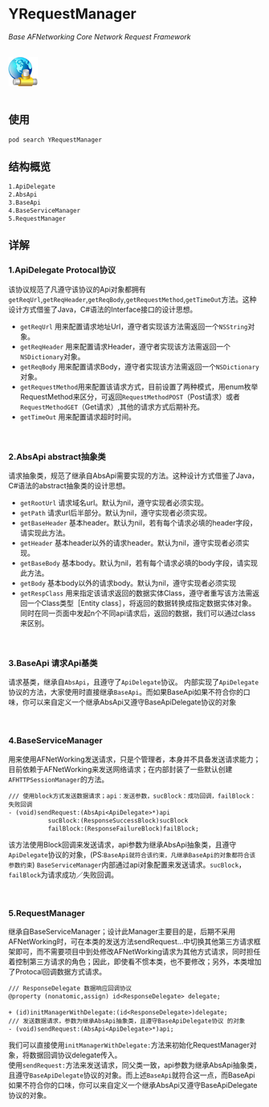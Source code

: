 # YRequestManager

###### Base AFNetworking Core Network Request Framework
![Logo](https://raw.githubusercontent.com/Andy888888/Wq_RequestManager/master/AF_RequestManager/Assets.xcassets/AppIcon.appiconset/network_58.png "AF_RequestManager 图标")<br><br>

## 使用
`pod search YRequestManager`

## 结构概览
    1.ApiDelegate
    2.AbsApi
    3.BaseApi
    4.BaseServiceManager
    5.RequestManager

## 详解
### 1.ApiDelegate   Protocal协议
该协议规范了凡遵守该协议的Api对象都拥有`getReqUrl`,`getReqHeader`,`getReqBody`,`getRequestMethod`,`getTimeOut`方法。这种设计方式借鉴了Java，C#语法的Interface接口的设计思想。<br>
* `getReqUrl`       用来配置请求地址Url，遵守者实现该方法需返回一个`NSString`对象。<br>
* `getReqHeader`    用来配置请求Header，遵守者实现该方法需返回一个`NSDictionary`对象。<br>
* `getReqBody`      用来配置请求Body，遵守者实现该方法需返回一个`NSDictionary`对象。<br>
* `getRequestMethod`用来配置该请求方式，目前设置了两种模式，用enum枚举RequestMethod来区分，可返回`RequestMethodPOST`（Post请求）或者`RequestMethodGET`（Get请求）,其他的请求方式后期补充。<br>
* `getTimeOut`      用来配置请求超时时间。<br><br><br>


### 2.AbsApi    abstract抽象类
请求抽象类，规范了继承自AbsApi需要实现的方法。这种设计方式借鉴了Java，C#语法的abstract抽象类的设计思想。
* `getRootUrl`      请求域名url。默认为nil，遵守实现者必须实现。
* `getPath`         请求url后半部分。默认为nil，遵守实现者必须实现。
* `getBaseHeader`   基本header。默认为nil，若有每个请求必填的header字段，请实现此方法。
* `getHeader`       基本header以外的请求header。默认为nil，遵守实现者必须实现。
* `getBaseBody`     基本body。默认为nil，若有每个请求必填的body字段，请实现此方法。
* `getBody`         基本body以外的请求body。默认为nil，遵守实现者必须实现
* `getRespClass`    用来指定该请求返回的数据实体Class，遵守者重写该方法需返回一个Class类型［Entity class］，将返回的数据转换成指定数据实体对象。同时在同一页面中发起n个不同api请求后，返回的数据，我们可以通过class来区别。<br><br><br>


### 3.BaseApi   请求Api基类
请求基类，继承自`AbsApi`，且遵守了`ApiDelegate`协议。
内部实现了`ApiDelegate`协议的方法，大家使用时直接继承`BaseApi`。而如果BaseApi如果不符合你的口味，你可以来自定义一个继承AbsApi又遵守BaseApiDelegate协议的对象<br><br><br>

### 4.BaseServiceManager
用来使用AFNetWorking发送请求，只是个管理者，本身并不具备发送请求能力；目前依赖于AFNetWorking来发送网络请求；在内部封装了一些默认创建`AFHTTPSessionManager`的方法。
```Object-C
/// 使用block方式发送数据请求；api：发送参数，sucBlock：成功回调，failBlock：失败回调
- (void)sendRequest:(AbsApi<ApiDelegate>*)api
           sucBlock:(ResponseSuccessBlock)sucBlock
           failBlock:(ResponseFailureBlock)failBlock;
```
该方法使用Block回调来发送请求，api参数为继承AbsApi抽象类，且遵守`ApiDelegate`协议的对象，(PS:`BaseApi就符合该约束，凡继承BaseApi的对象都符合该参数约束`) `BaseServiceManager`内部通过api对象配置来发送请求。`sucBlock`，`failBlock`为请求成功／失败回调。<br><br><br>

### 5.RequestManager
继承自BaseServiceManager；设计此Manager主要目的是，后期不采用AFNetWorking时，可在本类的发送方法sendRequest...中切换其他第三方请求框架即可，而不需要项目中到处修改AFNetWorking请求为其他方式请求，同时担任着控制第三方请求的角色；因此，即使看不惯本类，也不要修改；另外，本类增加了Protocal回调数据方式请求。
```Object-C
/// ResponseDelegate 数据响应回调协议
@property (nonatomic,assign) id<ResponseDelegate> delegate;

+ (id)initManagerWithDelegate:(id<ResponseDelegate>)delegate;
/// 发送数据请求，参数为继承AbsApi抽象类，且遵守BaseApiDelegate协议 的对象
- (void)sendRequest:(AbsApi<ApiDelegate>*)api;
```
我们可以直接使用`initManagerWithDelegate:`方法来初始化RequestManager对象，将数据回调协议delegate传入。<br>
使用`sendRequest:`方法来发送请求，同父类一致，api参数为继承AbsApi抽象类，且遵守`BaseApiDelegate`协议的对象。而上述`BaseApi`就符合这一点，而BaseApi如果不符合你的口味，你可以来自定义一个继承AbsApi又遵守BaseApiDelegate协议的对象。
